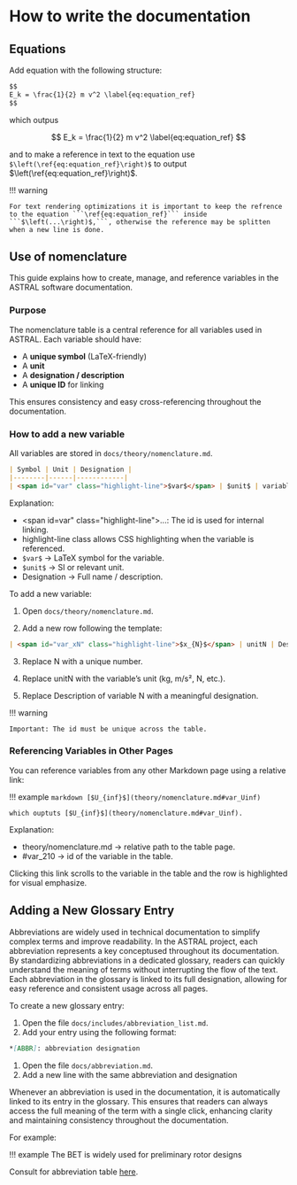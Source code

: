 # How to write the documentation

## Equations

Add equation with the following structure:

```markdown
$$
E_k = \frac{1}{2} m v^2 \label{eq:equation_ref}
$$
```

which outpus

$$
E_k = \frac{1}{2} m v^2 \label{eq:equation_ref}
$$

and  to make a reference in text to the equation use ```$\left(\ref{eq:equation_ref}\right)$``` to output $\left(\ref{eq:equation_ref}\right)$. 

!!! warning

    For text rendering optimizations it is important to keep the refrence to the equation ```\ref{eq:equation_ref}``` inside ```$\left(...\right)$,```, otherwise the reference may be splitten when a new line is done.

## Use of nomenclature

This guide explains how to create, manage, and reference variables in the ASTRAL software documentation.

### Purpose

The nomenclature table is a central reference for all variables used in ASTRAL. Each variable should have:

- A **unique symbol** (LaTeX-friendly)
- A **unit**
- A **designation / description**
- A **unique ID** for linking

This ensures consistency and easy cross-referencing throughout the documentation.

### How to add a new variable

All variables are stored in `docs/theory/nomenclature.md`.  

```markdown
| Symbol | Unit | Designation |
|--------|------|------------|
| <span id="var" class="highlight-line">$var$</span> | $unit$ | variable number 1 |
```

Explanation:

- <span id=var" class="highlight-line">...</span>: The id is used for internal linking.
- highlight-line class allows CSS highlighting when the variable is referenced.
- ```$var$``` → LaTeX symbol for the variable.
- ```$unit$``` → SI or relevant unit.
- Designation → Full name / description.

To add a new variable:

1. Open `docs/theory/nomenclature.md`.

2. Add a new row following the template:

```markdown
| <span id="var_xN" class="highlight-line">$x_{N}$</span> | unitN | Description of variable N |
```

3. Replace N with a unique number.

4. Replace unitN with the variable’s unit (kg, m/s², N, etc.).

5. Replace Description of variable N with a meaningful designation.

!!! warning
    
    Important: The id must be unique across the table.


### Referencing Variables in Other Pages

You can reference variables from any other Markdown page using a relative link:

!!! example
    ```markdown
    [$U_{inf}$](theory/nomenclature.md#var_Uinf)
    ```

    which ouptuts [$U_{inf}$](theory/nomenclature.md#var_Uinf).

Explanation:

- theory/nomenclature.md → relative path to the table page.
- \#var_210 → id of the variable in the table.

Clicking this link scrolls to the variable in the table and the row is highlighted for visual emphasize.

## Adding a New Glossary Entry

Abbreviations are widely used in technical documentation to simplify complex terms and improve readability. In the ASTRAL project, each abbreviation represents a key conceptused throughout its documentation. By standardizing abbreviations in a dedicated glossary, readers can quickly understand the meaning of terms without interrupting the flow of the text. Each abbreviation in the glossary is linked to its full designation, allowing for easy reference and consistent usage across all pages.

To create a new glossary entry:

1. Open the file `docs/includes/abbreviation_list.md`.
2. Add your entry using the following format:
``` markdown
*[ABBR]: abbreviation designation
```
1. Open the file `docs/abbreviation.md`.
2. Add a new line with the same abbreviation and designation

Whenever an abbreviation is used in the documentation, it is automatically linked to its entry in the glossary. This ensures that readers can always access the full meaning of the term with a single click, enhancing clarity and maintaining consistency throughout the documentation.

For example:

!!! example
    The BET is widely used for preliminary rotor designs

Consult for abbreviation table [here](theory/abbreviations.md).